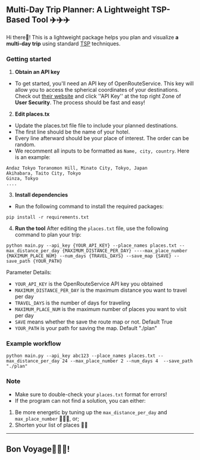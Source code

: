 ## Multi-Day Trip Planner: A Lightweight TSP-Based Tool ✈️✈️✈️

Hi there👋! This is a lightweight package helps you plan and visualize **a multi-day trip** using standard [TSP](https://en.wikipedia.org/wiki/Travelling_salesman_problem) techniques. 
### Getting started
1. **Obtain an API key**
   
- To get started, you'll need an API key of OpenRouteService. This key will allow you to access the spherical coordinates of your destinations.
Check out [their website](https://openrouteservice.org/dev/#/api-docs/v2/directions/%7Bprofile%7D/get) and click ''API Key'' at the top right Zone of **User Security**. The process should be fast and easy!

2. **Edit places.tx**

  - Update the places.txt file file to include your planned destinations.
  - The first line should be the name of your hotel.
  - Every line afterward should be your place of interest. The order can be random.
  - We recomment all inputs to be formatted as `Name, city, country`. Here is an example: 

```
Andaz Tokyo Toranomon Hill, Minato City, Tokyo, Japan
Akihabara, Taito City, Tokyo
Ginza, Tokyo
....
```
3. **Install dependencies**
- Run the following command to install the required packages: 
```
pip install -r requirements.txt
```
4. **Run the tool**
After editing the `places.txt` file, use the following command to plan your trip: 
```
python main.py --api_key {YOUR_API_KEY} --place_names places.txt --max_distance_per_day {MAXIMUM_DISTANCE_PER_DAY} ----max_place_number {MAXIMUM_PLACE_NUM} --num_days {TRAVEL_DAYS} --save_map {SAVE} --save_path {YOUR_PATH}
```
Parameter Details:

- `YOUR_API_KEY` is the OpenRouteService API key you obtained
- `MAXIMUM_DISTANCE_PER_DAY` is the maximum distance you want to travel per day
- `TRAVEL_DAYS` is the number of days for traveling
- `MAXIMUM_PLACE_NUM` is the maximum number of places you want to visit per day
- `SAVE` means whether the save the route map or not. Default True
- `YOUR_PATH` is your path for saving the map. Default "./plan"
### Example workflow

```
python main.py --api_key abc123 --place_names places.txt --max_distance_per_day 24 --max_place_number 2 --num_days 4  --save_path "./plan"
```

### Note

- Make sure to double-check your `places.txt` format for errors!
- If the program can not find a solution, you can either:
1. Be more energetic by tuning up the `max_distance_per_day` and `max_place_number` 🏃‍♀️🏃, or;
2. Shorten your list of places 🥱🥱
---

## Bon Voyage🛫🛫🛫! 

